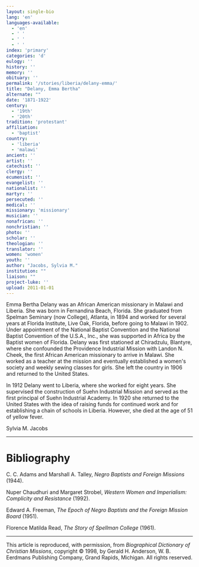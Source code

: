 ```yaml
---
layout: single-bio
lang: 'en'
languages-available:
  - 'en'
  - ' '
  - ' '
  - ' '
index: 'primary'
categories: 'd'
eulogy: ''
history: ''
memory: ''
obituary: ''
permalink: '/stories/liberia/delany-emma/'
title: "Delany, Emma Bertha"
alternate: ""
date: '1871-1922'
century:
  - '19th'
  - '20th'
tradition: 'protestant'
affiliation:
  - 'baptist'
country:
  - 'liberia'
  - 'malawi'
ancient: ''
artist: ''
catechist: ''
clergy: ''
ecumenist: ''
evangelist: ''
nationalist: ''
martyr: ''
persecuted: ''
medical: ''
missionary: 'missionary'
musician: ''
nonafrican: ''
nonchristian: ''
photo: ''
scholar: ''
theologian: ''
translator: ''
women: 'women'
youth: ''
author: "Jacobs, Sylvia M."
institution: ""
liaison: ""
project-luke: ''
upload: 2011-01-01
---
```




Emma Bertha Delany was an African American missionary in Malawi and Liberia. She was born in Fernandina Beach, Florida. She graduated from Spelman Seminary (now College), Atlanta, in 1894 and worked for several years at Florida Institute, Live Oak, Florida, before going to Malawi in 1902. Under appointment of the National Baptist Convention and the National Baptist Convention of the U.S.A., Inc., she was supported in Africa by the Baptist women of Florida. Delany was first stationed at Chiradzulu, Blantyre, where she confounded the Providence Industrial Mission with Landon N. Cheek, the first African American missionary to arrive in Malawi. She worked as a teacher at the mission and eventually established a women's society and weekly sewing classes for girls. She left the country in 1906 and returned to the United States.

In 1912 Delany went to Liberia, where she worked for eight years. She supervised the construction of Suehn Industrial Mission and served as the first principal of Suehn Industrial Academy. In 1920 she returned to the United States with the idea of raising funds for continued work and for establishing a chain of schools in Liberia. However, she died at the age of 51 of yellow fever.

Sylvia M. Jacobs

---

# Bibliography

C. C. Adams and Marshall A. Talley, *Negro Baptists and Foreign Missions* (1944).

Nuper Chaudhuri and Margaret Strobel, *Western Women and Imperialism: Complicity and Resistance* (1992).

Edward A. Freeman, *The Epoch of Negro Baptists and the Foreign Mission Board* (1951).

Florence Matilda Read, *The Story of Spellman College* (1961).

---

This article is reproduced, with permission, from *Biographical Dictionary of Christian Missions*, copyright © 1998, by Gerald H. Anderson, W. B. Eerdmans Publishing Company, Grand Rapids, Michigan. All rights reserved.
